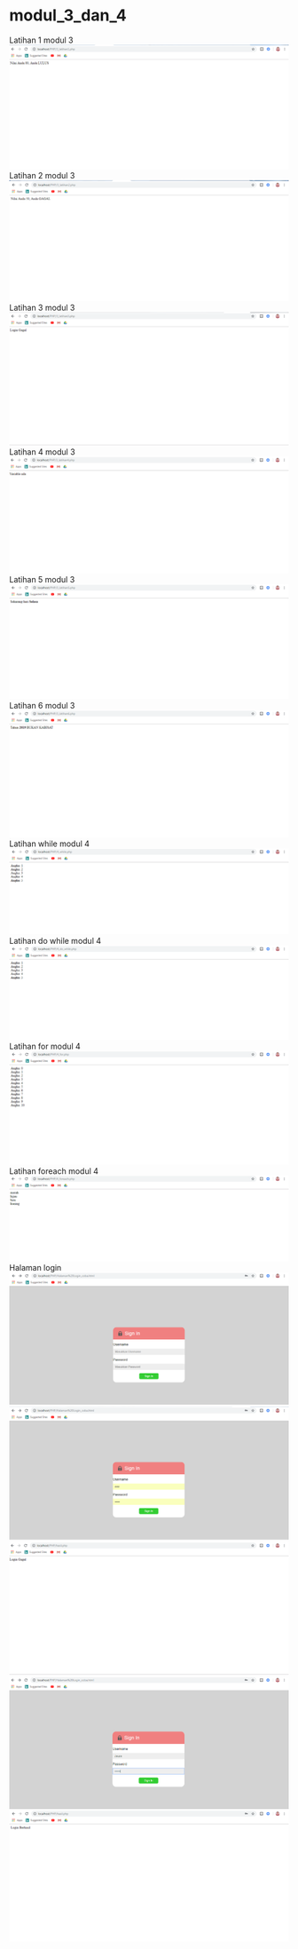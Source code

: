 # modul_3_dan_4
Latihan 1 modul 3
![alt text](https://github.com/KadekJ/modul_3_dan_4/blob/master/3_latihan%201.png)
Latihan 2 modul 3
![alt text](https://github.com/KadekJ/modul_3_dan_4/blob/master/3_latihan%202.png)
Latihan 3 modul 3
![alt text](https://github.com/KadekJ/modul_3_dan_4/blob/master/3_latihan%203.png)
Latihan 4 modul 3
![alt text](https://github.com/KadekJ/modul_3_dan_4/blob/master/3_latihan%204.png)
Latihan 5 modul 3
![alt text](https://github.com/KadekJ/modul_3_dan_4/blob/master/3_latihan%205.png)
Latihan 6 modul 3
![alt text](https://github.com/KadekJ/modul_3_dan_4/blob/master/3_latihan%206.png)
Latihan while modul 4
![alt text](https://github.com/KadekJ/modul_3_dan_4/blob/master/4_while.png)
Latihan do while modul 4
![alt text](https://github.com/KadekJ/modul_3_dan_4/blob/master/4_do_while.png)
Latihan for modul 4
![alt text](https://github.com/KadekJ/modul_3_dan_4/blob/master/4_for.png)
Latihan foreach modul 4
![alt text](https://github.com/KadekJ/modul_3_dan_4/blob/master/4_foreach.png)
Halaman login
![alt text](https://github.com/KadekJ/modul_3_dan_4/blob/master/log%201.png)
![alt text](https://github.com/KadekJ/modul_3_dan_4/blob/master/log%202.png)
![alt text](https://github.com/KadekJ/modul_3_dan_4/blob/master/log%203.png)
![alt text](https://github.com/KadekJ/modul_3_dan_4/blob/master/log%204.png)
![alt text](https://github.com/KadekJ/modul_3_dan_4/blob/master/log%205.png)
